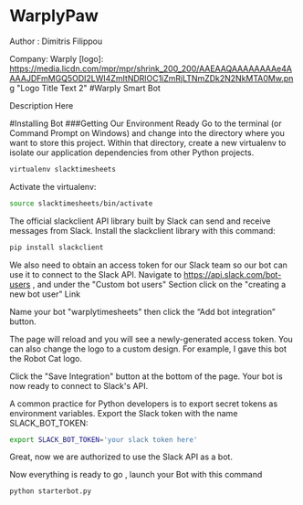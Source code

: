 
# WarplyPaw

Author : Dimitris Filippou

Company: Warply 
[logo]: https://media.licdn.com/mpr/mpr/shrink_200_200/AAEAAQAAAAAAAAe4AAAAJDFmMGQ5ODI2LWI4ZmItNDRlOC1iZmRjLTNmZDk2N2NkMTA0Mw.png "Logo Title Text 2"
#Warply Smart Bot

Description Here

#Installing Bot
###Getting Our Environment Ready
Go to the terminal (or Command Prompt on Windows) and change into the directory where you want to store this project. Within that directory, create a new virtualenv to isolate our application dependencies from other Python projects.

```bash
virtualenv slacktimesheets 
```
Activate the virtualenv:
```bash
source slacktimesheets/bin/activate 
```

The official slackclient API library built by Slack can send and receive messages from Slack. Install the slackclient library with this command:

```bash
pip install slackclient
```

We also need to obtain an access token for our Slack team so our bot can use it to connect to the Slack API.
Navigate to https://api.slack.com/bot-users , and under the "Custom bot users" Section click on the "creating a new bot user" Link

Name your bot "warplytimesheets" then click the “Add bot integration” button.

The page will reload and you will see a newly-generated access token. You can also change the logo to a custom design. For example, I gave this bot the Robot Cat logo.

Click the "Save Integration" button at the bottom of the page. Your bot is now ready to connect to Slack's API.

A common practice for Python developers is to export secret tokens as environment variables. Export the Slack token with the name SLACK_BOT_TOKEN:

```bash
export SLACK_BOT_TOKEN='your slack token here'
```

Great, now we are authorized to use the Slack API as a bot.

Now everything is ready to go , launch your Bot with this command
```bash
python starterbot.py
```

